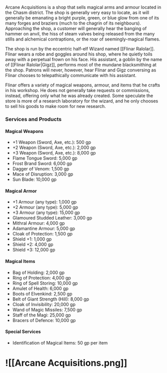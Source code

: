 Arcane Acquisitions is a shop that sells magical arms and armour located in the Chasm district. The shop is generally very easy to locate, as it will generally be emanating a bright purple, green, or blue glow from one of its many forges and braziers (much to the chagrin of its neighbours). Approaching the shop, a customer will generally hear the banging of hammer on anvil, the hiss of steam valves being released from the many stills and alchemical contraptions, or the roar of seemingly-magical flames.

The shop is run by the eccentric half-elf Wizard named [[Flinar Ralolar]]. Flinar wears a robe and goggles around his shop, where he quietly toils away with a perpetual frown on his face. His assistant, a goblin by the name of [[Flinar Ralolar|Gigz]], performs most of the mundane blacksmithing at the shop. Patrons will never, however, hear Flinar and Gigz conversing as Flinar chooses to telepathically communicate with his assistant.

Flinar offers a variety of magical weapons, armour, and items that he crafts in his workshop. He does not generally take requests or commissions, instead, offering only what he was already created. Some speculate the store is more of a research laboratory for the wizard, and he only chooses to sell his goods to make room for new research.

### Services and Products

#### Magical Weapons

- +1 Weapon (Sword, Axe, etc.): 500 gp
- +2 Weapon (Sword, Axe, etc.): 2,000 gp
- +3 Weapon (Sword, Axe, etc.): 8,000 gp
- Flame Tongue Sword: 5,000 gp
- Frost Brand Sword: 6,000 gp
- Dagger of Venom: 1,500 gp
- Mace of Disruption: 3,000 gp
- Sun Blade: 10,000 gp

#### Magical Armor

- +1 Armour (any type): 1,000 gp
- +2 Armour (any type): 5,000 gp
- +3 Armour (any type): 15,000 gp
- Glamoured Studded Leather: 3,000 gp
- Mithral Armour: 4,000 gp
- Adamantine Armour: 5,000 gp
- Cloak of Protection: 1,500 gp
- Shield +1: 1,000 gp
- Shield +2: 4,000 gp
- Shield +3: 12,000 gp

#### Magical Items

- Bag of Holding: 2,000 gp
- Ring of Protection: 4,000 gp
- Ring of Spell Storing: 10,000 gp
- Amulet of Health: 6,000 gp
- Boots of Elvenkind: 2,500 gp
- Belt of Giant Strength (Hill): 8,000 gp
- Cloak of Invisibility: 20,000 gp
- Wand of Magic Missiles: 7,500 gp
- Staff of the Magi: 25,000 gp
- Bracers of Defence: 10,000 gp

#### Special Services

- Identification of Magical Items: 50 gp per item
# ![[Arcane Acquisitions.png]]